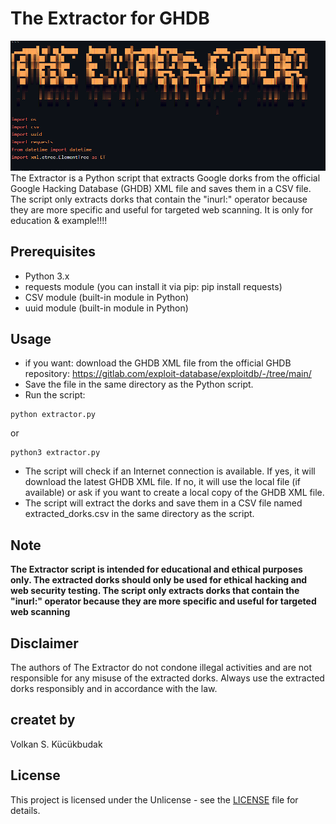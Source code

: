 # The Extractor for GHDB
<img src="extractor.png">
The Extractor is a Python script that extracts Google dorks from the official Google Hacking Database (GHDB) XML file and saves them in a CSV file. The script only extracts dorks that contain the "inurl:" operator because they are more specific and useful for targeted web scanning. It is only for education & example!!!!

## Prerequisites
- Python 3.x
- requests module (you can install it via pip: pip install requests)
- CSV module (built-in module in Python)
- uuid module (built-in module in Python)
## Usage
- if you want: download the GHDB XML file from the official GHDB repository: https://gitlab.com/exploit-database/exploitdb/-/tree/main/
- Save the file in the same directory as the Python script.
- Run the script:
```shell
python extractor.py
```
or
```shell
python3 extractor.py
```
- The script will check if an Internet connection is available. If yes, it will download the latest GHDB XML file. If no, it will use the local file (if available) or ask if you want to create a local copy of the GHDB XML file.
- The script will extract the dorks and save them in a CSV file named extracted_dorks.csv in the same directory as the script.
## Note
**The Extractor script is intended for educational and ethical purposes only. The extracted dorks should only be used for ethical hacking and web security testing. The script only extracts dorks that contain the "inurl:" operator because they are more specific and useful for targeted web scanning**

## Disclaimer
The authors of The Extractor do not condone illegal activities and are not responsible for any misuse of the extracted dorks. Always use the extracted dorks responsibly and in accordance with the law.

## createt by
Volkan S. Kücükbudak
## License
This project is licensed under the Unlicense - see the [LICENSE](LICENSE) file for details.
